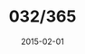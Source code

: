 ---
title:  "032/365"
date:   2015-02-01
thumbnail-path: "thumbnails/thumbnail-32.jpg"
full-path: "full-size/full-size-32.jpg"
short-description: ""
---